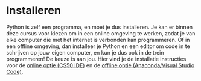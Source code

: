 # Installeren

Python is zelf een programma, en moet je dus installeren. Je kan er binnen deze cursus voor kiezen om in een online omgeving te werken, zodat je van elke computer die met het internet is verbonden kan programmeren. Of in een offline omgeving, dan installeer je Python en een editor om code in te schrijven op jouw eigen computer, en kun je dus ook in de trein programmeren! De keuze is aan jou. Hier vind je de installatie instructies voor de [online optie (CS50 IDE)](/python/ide) en de [offline optie (Anaconda/Visual Studio Code)](/python/anaconda).